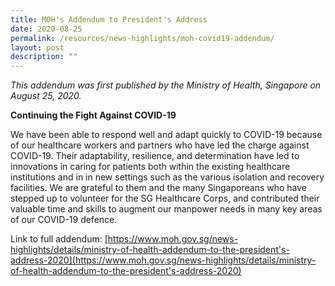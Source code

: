 ```yaml
---
title: MOH's Addendum to President's Address
date: 2020-08-25
permalink: /resources/news-highlights/moh-covid19-addendum/
layout: post
description: ""
---
```


*This addendum was first published by the Ministry of Health, Singapore on August 25, 2020.*

**Continuing the Fight Against COVID-19**

We have been able to respond well and adapt quickly to COVID-19 because of our healthcare workers and partners who have led the charge against COVID-19. Their adaptability, resilience, and determination have led to innovations in caring for patients both within the existing healthcare institutions and in in new settings such as the various isolation and recovery facilities. We are grateful to them and the many Singaporeans who have stepped up to volunteer for the SG Healthcare Corps, and contributed their valuable time and skills to augment our manpower needs in many key areas of our COVID-19 defence.

Link to full addendum: [https://www.moh.gov.sg/news-highlights/details/ministry-of-health-addendum-to-the-president's-address-2020](https://www.moh.gov.sg/news-highlights/details/ministry-of-health-addendum-to-the-president's-address-2020)